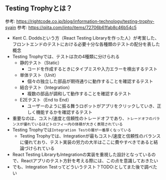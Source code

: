 ## Testing Trophyとは？

参考: https://rightcode.co.jp/blog/information-technology/testing-trophy-syain
参考: https://qiita.com/jinto/items/72706b61fab8c46b54c5

- Kent C. Doddsという方（React Testing Libraryを作った人）が考案した、フロントエンドのテストにおける必要十分な各種類のテストの配分を表した概念
- Testing Trophyでは、テストは次の4種類に分けられる 
    - 静的テスト（Static）
        - コードを作成するときにタイプミスや入力エラーを検出するテスト
    - 単体テスト（Unit）
        - 個々の独立した部品が期待通りに動作することを確認するテスト
    - 結合テスト（Integration）
        - 複数の部品が調和して動作することを確認するテスト
    - E2Eテスト（End to End）
        - ユーザーのように振る舞うロボットがアプリをクリックしていき、正しく機能するかを確認するテスト
- 重要なのは、コスト/速度と信頼性のトレードオフであり、`トレードオフのバランスが優れているほどトロフィー内の体積が大きく表現されている`
- Testing Trophyでは`Integration Testの層が一番厚くなっている`
    - Testing Trophyでは、Integrationが最もコスト/速度と信頼性のバランスに優れており、テスト実装の労力の大半はここに費やすべきであると結論づけられている
- React Testing LibraryもIntegrationの実装を重視した設計となっているので、Reactアプリのテスト方針を考える際には、この点を意識しておきたい
- でも、Integration Testってどういうテスト？TODO:としてまた後で調べたい
